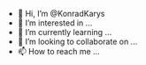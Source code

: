 - 👋 Hi, I’m @KonradKarys
- 👀 I’m interested in ...
- 🌱 I’m currently learning ...
- 💞️ I’m looking to collaborate on ...
- 📫 How to reach me ...

<!---
KonradKarys/KonradKarys is a ✨ special ✨ repository because its `README.md` (this file) appears on your GitHub profile.
You can click the Preview link to take a look at your changes.
--->
